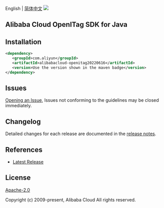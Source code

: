 English | [简体中文](README-CN.md)
![](https://aliyunsdk-pages.alicdn.com/icons/AlibabaCloud.svg)

## Alibaba Cloud OpenITag SDK for Java

## Installation

```xml
<dependency>
   <groupId>com.aliyun</groupId>
   <artifactId>alibabacloud-openitag20220616</artifactId>
   <version>Use the version shown in the maven badge</version>
</dependency>
```

## Issues
[Opening an Issue](https://github.com/aliyun/alibabacloud-java-async-sdk/issues/new), Issues not conforming to the guidelines may be closed immediately.

## Changelog
Detailed changes for each release are documented in the [release notes](./ChangeLog.txt).

## References
* [Latest Release](https://github.com/aliyun/alibabacloud-async-java-sdk/)

## License
[Apache-2.0](http://www.apache.org/licenses/LICENSE-2.0)

Copyright (c) 2009-present, Alibaba Cloud All rights reserved.